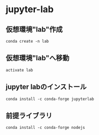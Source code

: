 # jupyter-lab
## 仮想環境"lab"作成
`conda create -n lab`
## 仮想環境"lab"へ移動
`activate lab`
## jupyter labのインストール
`conda install -c conda-forge jupyterlab`
## 前提ライブラリ
`conda install -c conda-forge nodejs`
